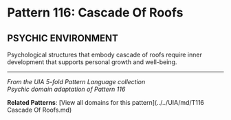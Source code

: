 # Pattern 116: Cascade Of Roofs

## PSYCHIC ENVIRONMENT

Psychological structures that embody cascade of roofs require inner development that supports personal growth and well-being.

---

*From the UIA 5-fold Pattern Language collection*  
*Psychic domain adaptation of Pattern 116*

**Related Patterns**: [View all domains for this pattern](../../UIA/md/T116 Cascade Of Roofs.md)